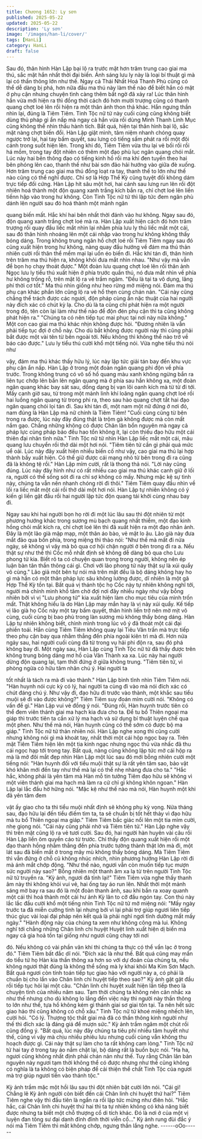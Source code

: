```yaml
---
title: Chương 1652: Ly sơn
published: 2025-05-22
updated: 2025-05-22
description: 'Ly sơn'
image: '/images/han-li/cover/'
tags: [HanLi]
category: HanLi
draft: false
---
```


Sau đó, thân hình Hàn Lập bại lộ ra trước mặt hơn trăm trung cao
giai ma thú, sắc mặt hắn nhất thời đại biến. Ánh sáng lưu ly này là
loại bí thuật gì mà lại có thần thông lớn như thế. Ngay cả Thái
Nhất Hoá Thanh Phù cũng có thể dễ dàng bị phá, hơn nữa đầu
ma thú này làm thế nào để biết hắn có mặt ở phụ cận nhưng
chuyện tình càng thêm bất ngờ đã xảy ra!
Lúc thân hình hắn vừa mới hiện ra thì đồng thời cách đó hơn
mười trượng cũng có thanh quang chợt loé lên rồi hiện ra một
thân ảnh thon thả khác. Hắn ngưng thần nhìn lại, đúng là Tiêm
Tiêm.
Tinh Tộc nữ tử này cuối cùng cũng không biết dùng thủ pháp gì
ẩn nấp mà ngay cả hắn vừa rồi dùng Minh Thanh Linh Mục cũng
không thể nhìn thấu hành tích. Bất quá, hiện tại thân hình bại lộ,
sắc mặt nàng chợt biến đổi.
Hàn Lập giật mình, tâm niệm nhanh chóng quay ngược trở lại, hai
tay bấm quyết, sau lưng có tiếng sấm phát ra rồi một đôi cánh
trong suốt hiện lên. Trong khi đó, Tiêm Tiêm vừa thu lại vẻ bối rối
rồi há mồm, trong tay đột nhiên có thêm một đạo phù lục ngân
quang chói mắt.
Lúc này hai bên thông đạo có tiếng kinh hồ rồi ma khí đen tuyền
theo hai bên phóng lên cao, thanh thế như bài sơn đảo hải hướng
vào giữa đè xuống. Hơn trăm trung cao giai ma thú đồng loạt ra
tay, thanh thế to lớn như thế nào cũng có thể nghĩ được. Chỉ sợ là
Hợp Thể Kỳ cũng tuyệt đối không dám trực tiếp đối cứng.
Hàn Lập hít sâu một hơi, hai cánh sau lưng run lên rồi đột nhiên
hoá thành một độn quang xanh trắng kích bắn ra, chỉ chợt loé lên
liền tiếnn hập vào trong hư không. Còn Tinh Tộc nữ tử thì lập tức
đem ngân phù dánh lên người sau đó hoá thành một mảnh ngân

quang biến mất. Hắc khí hai bên nhất thời đánh vào hư không.
Ngay sau đó, độn quang xanh trắng chợt loé mà ra.
Hàn Lập xuất hiện cách đó hơn trăm trượng rồi quay đầu liếc mắt
nhìn lại nhằm phía lưu ly thú liếc mắt một cái, sau đó thân hình
nhoáng lên một cái nhập vào trong hư không không thấy bóng
dáng.
Trong không trung ngân hồ chợt loé rồi Tiêm Tiêm ngay sau đó
cũng xuất hiện trong hư không, nàng quay đầu hướng về đám ma
thú thản nhiên cười rồi thân thể mềm mại lại uốn éo biến đi.
Hắc khí tán đi, thân hình trên trăm ma thú hiện ra, không khỏi đưa
mắt nhìn nhau.
"Như vậy mà vẫn để bọn họ chạy thoát được."
Một đoàn lưu quang chợt loé lên rồi thân ảnh Ngọc lưu ly tiểu thú
xuất hiện ở phía trước quần thú, nó đưa mắt nhìn về phía hư
không trống rỗ, trên mặt lộ ra vẻ trầm ngâm.
"Đều là tại ta vô dụng, lãng phí thời cơ tốt."
Ma thú nhìn giống như heo rừng mở miệng nói. Đám ma thú phụ
cạn khác phần lớn cũng lộ ra vẻ hổ thẹn cùng chán nản.
"Cái này cũng chẳng thể trách được các ngươi, độn pháp cùng ẩn
nặc thuật của hai người này đích xác có chút kỳ lạ. Cho dù là ta
cũng chỉ phát hiện ra một người trong đó, tên còn lại làm như thế
nào để độn đén phụ cận thì ta cũng không phát hiện ra."
"Chúng ta có nên tiếp tục mai phục tại nơi này nữa không."
Một con cao giai ma thú khác nhịn không được hỏi.
"Đương nhiên là vẫn phải tiếp tục đợi ở chỗ này. Cho dù bắt
không được người này thì cũng phải bắt được một vài tên từ bên
ngoài tới. Nếu không thì không thể nào trở về báo cáo được."
Lưu ly tiểu thú cười khổ một tiếng nói. Vừa nghe tiểu thú nói như

vậy, đám ma thú khác thấy hữu lý, lúc này lập tức giải tán bay đến
khu vực phụ cận ẩn nấp.
Hàn Lập ở trong một đoàn ngân quang phi độn về phía trước.
Trong không trung có vô số hồ quang màu xanh không ngừng bắn
ra liên tục chớp lên bắn lên ngân quang mà ở phía sau hắn không
xa, một đoàn ngân quang khác bay sát sau, dồng dạng bị vạn lôi
oanh kích mà từ từ đi tới.
Mấy canh giờ sau, từ trong một mảnh linh khí loãng ngân quang
chợt loé rồi hai luồng ngân quang từ trong phi ra, theo sau hào
quang chợt tắt hai đạo ngân quang chói lọi tán đi. Sau khi tán đi,
một nam một nữ đứng ở nơi đó, nam đúng là Hàn Lập mà nữ
chính là Tiêm Tiêm!
"Cuối cùng cũng từ bên trong ra được, lúc này đây đúng thật là
trộm gà không được mà còn mất nắm gạo. Chẳng những không
có được Chân lân bổn nguyên mà ngay cả pháp lực cùng pháp
bảo đều hao tổn không ít, lại còn thiếu đạo hữu một cái thiên đại
nhân tình nữa."
Tinh Tộc nữ tử nhìn Hàn Lập liếc mắt một cái, mâu quang lưu
chuyển rồi thở dài một hơi nói.
"Tiêm tiên tử cần gì phải quá mức uể oải. Lúc này đây xuất hiện
nhiều biến cố như vậy, cao giai ma thú lại hợp thành bầy xuất
hiện. Có thể giữ được cái mạng nhỏ từ bên trong đi ra cũng đã là
không tệ rồi."
Hàn Lập mỉm cười, rất là thong thả nói.
"Lời này cũng đúng. Lúc này đây hình như có rất nhiều cao giai
ma thú khác canh giữ ở lối ra, người có thể sống sót đi ra chỉ sợ
không có mấy. Nhưng mặc kệ sự tình này, chúng ta vẫn nên
nhanh chóng rời đi thôi."
Tiêm Tiêm quay đầu nhìn về lối ra liếc mắt một cái rồi thở dài một
hơi nói. Hàn Lập tự nhiên không có ý kiến gì liền gật đầu rồi hai
người lập tức độn quang tái khởi cùng nhau bay đi.

Ngay sau khi hai người bọn họ rời đi một lúc lâu sau thì đột nhiên
từ một phương hướng khác trong sương mù bạch quang nhất
thiểm, một đạo kinh hồng chói mắt kích ra, chỉ chợt loé lên thì đã
xuất hiện ra một đạo nhân ảnh. Đây là một lão già mập mạp, một
thân áo bào, vẻ mặt lo âu. Lão già này đưa mắt đảo qua bốn phía,
trong miệng thì thào nói:
"Như thế mà mất đi nửa ngày, sẽ không vì vậy mà bỏ qua cơ hội
chặn người ở bên trong đi ra a. Nếu thật sự như thế thì Cốc mỗ
nhất định sẽ không dễ dàng bỏ qua cho Lưu phong tử kia. Biết rõ
ta có chuyện quan trọng trong người, không nên ép luận bàn tân
thần thông cái gì. Chơi với lão phong tử này thật sự là xúi quẩy vô
cùng."
Lão giả một bên tự nói mà trên mặt đều là bộ dáng không hay ho
gì mà hắn có một thân pháp lực sâu không lường được, dĩ nhiên
là một gã Hợp Thể Kỳ tồn tại.
Bất quá vị thánh tộc họ Cốc này tự nhiên không nghĩ tới, người
mà chính mình khổ tâm chờ đợi nơi đây nhiều ngày như vậy bỗng
nhiên bởi vì vị "Lưu phong tử" kia xuất hiện làm cho mục tiêu của
mình trốn mất.
Thật không hiểu là do Hàn Lập may mắn hay là vị này xúi quẩy.
Kế tiếp vị lão già họ Cốc này một tay bấm quyết, thân hình liền trở
nên mờ mịt vô cùng, cuối cùng bị bao phủ trong làn sương mù
không thấy bóng dáng. Hàn Lập tự nhiên không biết, chình mình
trong lúc vô ý đã thoát một cái đại phiền toái. Hắn cùng Tiêm Tiêm
không quay lại Tiêu Vân trấn mà trực tiếp theo phụ cận bay qua
nhằm thẳng đến phía ngoài kiên trì mà đi.
Hơn nửa ngảy sau, hai người cuối cùng đã từ trong vụ hải phi
độn ra, sau đó phá không bay đi. Một ngày sau, Hàn Lập cùng
Tinh Tộc nữ tử đã thấy được trên không trung bóng dáng mơ hồ
của Vân Thành xa xa.
Lúc này hai người dừng độn quang lại, tạm thời đứng ở giữa
không trung.
"Tiêm tiên tử, vì phòng ngừa có hữu tâm nhân chú ý. Hai người ta

tốt nhất là tách ra mà đi vào thành."
Hàn Lập bình tĩnh nhìn Tiêm Tiêm nói.
"Hàn huynh nói cực kỳ có lý, hai người ta cùng đi vào mà nói đích
xác có chút đáng chú ý. Như vậy đi, đạo hữu đi trước vào thành,
một khắc sau tiểu muội sẽ đi vào được không?"
Tiêm Tiêm suy đoán mỉm cười nói.
"Không có vấn đề gì."
Hàn Lập vui vẻ đồng ý nói.
"Đúng rồi, Hàn huynh trước tiên có thể đem viên thánh giai ma
hạch kia đưa cho ta. Để tu bổ Thiên ngoại ma giáp thì trước tiên
ta cần xử lý ma hạch và sử dụng bí thuật luyện chế qua một phen.
Như thế mà nói, Hàn huynh cũng có thể sớm có được bộ ma
giáp."
Tinh Tộc nữ tử thản nhiên nói.
Hàn Lập nghe xong thì cũng cười nhưng không nói gì mà khoát
tay, nhất thời một cái hộp ngọc bay ra. Trên mặt Tiêm Tiêm hiện
lên một tia kinh ngạc nhưng ngọc thủ vừa nhấc đã thu cái ngọc
hạp tới trong tay. Bất quá, nàng cũng không lập tức mở cái hộp ra
mà là mở đôi mắt đẹp nhìn Hàn Lập một lúc sau đó mới bỗng
nhiên cười một tiếng nói:
"Hàn huynh đối với tiểu muội thật sự là rất yên tâm sao, bảo vật
khó khăn mới đến tay như thế mà lại có thể nhẹ nhàng đưa cho
ta."
"Hắc hắc, không phải là yên tâm mà Hàn mỗ tin tưởng Tiêm đạo
hữu sẽ không vì một viên thánh giai ma hạch mà làm ra cử chỉ gì
không khôn ngoan."
Hàn Lập lại lắc đầu hờ hững nói.
"Mặc kệ như thế nào mà nói, Hàn huynh một khi đã yên tâm đem

vật ấy giao cho ta thì tiểu muội nhất định sẽ không phụ kỳ vọng.
Nửa tháng sau, đạo hữu lại đến tiểu điếm tìm ta, ta sẽ chuẩn bị tốt
hết thảy vì đạo hữu mà tu bổ Thiên ngoại ma giáp."
Tiêm Tiêm bấc giác nổi lên một tia mỉm cười, nhẹ giọng nói.
"Cái này cũng phải nhờ vả Tiêm tiên tử."
Hàn Lập nghe vậy thì trên mặt cũng lộ ra vẻ tươi cười.
Sau đó, hai người hàn huyên vài câu rồi Hàn Lập liền ôm quyền
cáo từ trước. Chỉ thấy độn quang xuất hiện rồi một đạo thanh
hồng nhằm thẳng đến phía trước tường thành thật lớn mà đi, một
lát sau đã biến mất ở trong mây mù không thấy bóng dáng. Mà
Tiêm Tiêm thì vẫn đứng ở chỗ cũ không nhúc nhích, nhìn phương
hướng Hàn Lập rời đi mà ánh mắt chớp động.
"Như thế nào, ngươi vẫn còn muốn tiếp tục mượn sức người này
sao?"
Bỗng nhiên một thanh âm xa lạ từ trên người Tinh Tộc nữ tử
truyền ra.
"Kỳ ảnh, ngươi đả tỉnh lại!"
Tiêm Tiêm vừa nghe thấy thanh âm này thì không khỏi vui vẻ, hai
ống tay áo run lên. Nhất thời một mảnh sáng mờ bay ra sau đó là
một đoàn thanh ảnh, sau khi bắn ra xoay quanh một cái thì hoá
thành một cái hư ảnh Kỳ lân to cỡ đầu ngón tay.
Con thú này lắc lắc đầu cười khổ một tiếng nhìn Tinh Tộc nữ tử
mở miệng nói:
"Mấy ngày trước ta đã miễn cưỡng tỉnh lại nhưng bởi vì lại phải trợ
giúp ngươi liên tiếp thúc giục vài loại đại pháp nên kết quả là phải
nghỉ ngơi tĩnh dưỡng mất mấy ngày."
"Hành động này của chúng ta xem như không công mà lui. Không
nghĩ tới chẳng những Chân linh chi huyệt Huyệt linh xuất hiện dị
biến mà ngay cả gia hoả tồn tại giống như ngươi cũng chạy tới nơi

đó. Nếu không có vài phần vân khí thì chúng ta thực có thể vẩn
lạc ở trong đó."
Tiêm Tiêm bất đắc dĩ nói.
"Đích xác là như thế. Bất quá cũng may mắn do tiểu tử họ Hàn kia
thần thông xa hơn so với dự đoán của chúng ta, nếu không ngươi
thật đúng là không thể sống mà ly khai khỏi Ma Kim Sơn Mạch.
Bất quá ngươi còn tính toán tiếp tục giao hảo với người này a, có
phải là chuẩn bị cho lần vào Chân linh chi huyệt tiếp theo sao?"
Kỳ ảnh gật gật đầu rồi tiếp tục hỏi lại một câu.
"Chân linh chi huyệt xuất hiện lần tiếp theo là chuyện tình của
nhiều năm sau. Tạm thời chúng ta không nên cân nhắc xa như
thế nhưng cho dù không lo lắng đến việc này thì người này thần
thông to lớn như thế, tựa hồ không kém gì thánh giai sơ giai tồn
tại. Ta nên hết sức giao hảo thì cũng không có chỗ xấu."
Tinh Tộc nữ tử khoé miệng nhếch lên, cười hỏi.
"Có lý. Thượng tộc thất giai mà đã có thần thông kinh người như
thế thì đích xác là đáng giá để mượn sức."
Kỳ ảnh trầm ngâm một chút rồi cũng đồng ý.
"Bất quá, lúc này đây chúng ta tiêu phí nhiều tâm huyết như thế,
cũng vì vậy mà chịu nhiều phiêu lưu nhưng cuối cùng vẫn không
thu hoạch được gì. Cái này thật sự làm cho ta rất không cam
lòng."
Tinh Tộc nữ tử hai tay ở trong tay áo nắm chặt lại, bộ dáng rất là
buồn bực nói.
"Ha ha, ngươi cũng không nhất định phải chán nản như thế. Tuy
rằng Chân lân bản nguyên này ngươi tạm thời không thể có được
nhưng như thế cũng không có nghĩa là ta không có biện pháp để
cải thiện thể chất Tinh Tộc của ngươi mà trợ giúp ngươi tiến vào
thánh tộc."

Kỳ ảnh trầm mặc một hồi lâu sau thì đột nhiên bật cười lớn nói.
"Cái gì! Chẳng lẽ Kỳ ảnh người còn biết đến cái Chân linh chi
huyệt thứ hai?"
Tiêm Tiêm nghe vậy thì đầu tiên là ngẩn ra rồi lập tức mừng như
điên hỏi.
"Hắc hắc, cái Chân linh chi huyệt thứ hai thì ta tự nhiên không có
khả năng biết được nhưng ta biết một chỗ thượng cổ di tích khác.
Đó là nơi ở của một vị luyện đan tông sư đại danh đỉnh đỉnh thời
viễn cổ..."
Kỳ ảnh rung đùi đắc ý nói mà Tiêm Tiêm thì mắt không chớp,
ngưng thần lắng nghe.
------oOo------
